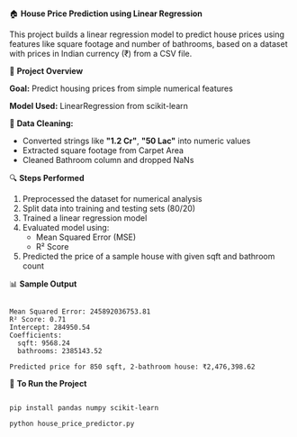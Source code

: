 🏠 **House Price Prediction using Linear Regression**

This project builds a linear regression model to predict house prices using features like square footage and number of bathrooms, based on a dataset with prices in Indian currency (₹) from a CSV file.

📌 **Project Overview**

**Goal:** Predict housing prices from simple numerical features

**Model Used:** LinearRegression from scikit-learn

🧹 **Data Cleaning:**
- Converted strings like **"1.2 Cr"**, **"50 Lac"** into numeric values
- Extracted square footage from Carpet Area
- Cleaned Bathroom column and dropped NaNs

🔍 **Steps Performed**
1. Preprocessed the dataset for numerical analysis
2. Split data into training and testing sets (80/20)
3. Trained a linear regression model
4. Evaluated model using:
    - Mean Squared Error (MSE)
    - R² Score
5. Predicted the price of a sample house with given sqft and bathroom count

📊 **Sample Output**
```

Mean Squared Error: 245892036753.81
R² Score: 0.71
Intercept: 284950.54
Coefficients:
  sqft: 9568.24
  bathrooms: 2385143.52

Predicted price for 850 sqft, 2-bathroom house: ₹2,476,398.62

```

🚀 **To Run the Project**
```

pip install pandas numpy scikit-learn

python house_price_predictor.py

```
